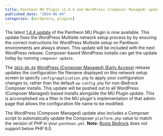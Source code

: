 ```yaml
---
title: Pantheon MU Plugin v1.4.4 and WordPress (Composer Managed) update
published_date: "2024-06-04"
categories: [wordpress, plugins]
---
```


The latest [1.4.4 update](https://github.com/pantheon-systems/pantheon-mu-plugin/releases) of the Pantheon MU Plugin is now available. This update fixes the WordPress Multisite network setup process by by ensuring the correct instructions for WordPress Multisite setup on Pantheon environments are always shown. This update will be included with the next WordPress release. Composer-based WordPress installs can get the update today by running `composer update`.

The [`2024-06-04`](https://github.com/pantheon-systems/wordpress-composer-managed/blob/default/CHANGELOG.md#2024-06-04) [WordPress (Composer Managed) (Early Access)](https://github.com/pantheon-upstreams/wordpress-composer-managed) release updates the configuration file filename displayed on this network setup screen to specify `config/application.php` to apply your configuration changes to, rather than the default `wp-config.php` for non-Bedrock Composer installs. This update will be pushed out to all WordPress (Composer Managed)-based installs alongside the MU Plugin update. This is accomplished via a filter in the MU plugin's implementation of that admin page that allows the configuration file name to be modified.

The WordPress (Composer Managed) update also includes a Composer script to automatically update the Composer `platform.php` value to match the version of PHP in your `pantheon.yml`. **Note:** [Roots Bedrock](https://roots.io/bedrock/docs/installation/#requirements) does not support below PHP 8.0.

